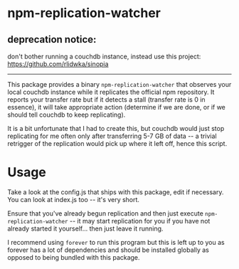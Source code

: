 # npm-replication-watcher

## deprecation notice:

don't bother running a couchdb instance, instead use this project: https://github.com/rlidwka/sinopia 

---

This package provides a binary `npm-replication-watcher` that observes your local couchdb instance
while it replicates the official npm repository. It reports your transfer rate but if it detects
a stall (transfer rate is 0 in essence), it will take appropriate action
(determine if we are done, or if we should tell couchdb to keep
replicating).

It is a bit unfortunate that I had to create this, but couchdb would
just stop replicating for me often only after transferring 5-7 GB of
data -- a trivial retrigger of the replication would pick up where it
left off, hence this script.

# Usage

Take a look at the config.js that ships with this package, edit if
necessary. You can look at index.js too -- it's very short.

Ensure that you've already begun replication and then just execute
`npm-replication-watcher` -- it may start replication for you if you
have not already started it yourself... then just leave it running.

I recommend using `forever` to run this program but this is left up to
you as forever has a lot of dependencies and should be installed
globally as opposed to being bundled with this package.
